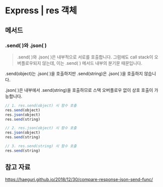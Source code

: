 # Express | res 객체

## 메서드

### .send( )와 .json( )

>  .send( )와 .json( )은 내부적으로 서로를 호출합니다.
> 그럼에도 call stack이 오버플로우되지 않는데, 이는 .send( ) 메서드 내부의 분기문 때문입니다.

.send(object)는 .json( )을 호출하지만 .send(string)은 .json( )을 호출하지 않습니다.

.json( )은 내부에서 .send(string)을 호출하므로 스택 오버플로우 없이 상호 호출이 가능합니다.

```javascript
// 1. res.send(object) 시 함수 호출
res.send(object)
res.json(object)
res.send(string)

// 2. res.json(object) 시 함수 호출
res.json(object)
res.send(string)

// 3. res.send(string) 시 함수 호출
res.send(string)
```



## 참고 자료

https://haeguri.github.io/2018/12/30/compare-response-json-send-func/